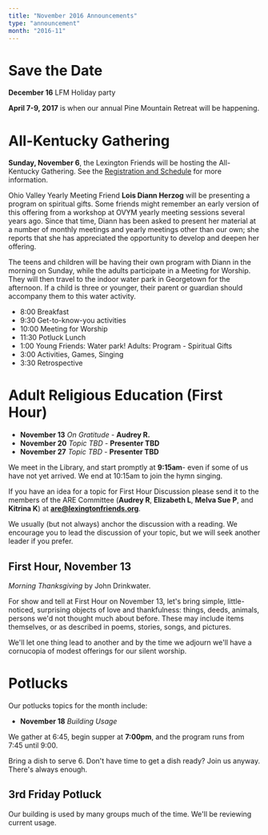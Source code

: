 ```yaml
---
title: "November 2016 Announcements"
type: "announcement"
month: "2016-11"
---
```


# Save the Date

**December 16** LFM Holiday party

**April 7-9, 2017** is when our annual Pine Mountain Retreat will be happening.

# All-Kentucky Gathering

**Sunday, November 6**, the Lexington Friends will be hosting the All-Kentucky
Gathering.  See the [Registration and Schedule](https://drive.google.com/file/d/0B8QtC5CDCC_aMHdGSTVUY2JvY2M/view) for more information.

Ohio Valley Yearly Meeting Friend **Lois Diann Herzog** will be presenting a
program on spiritual gifts. Some friends might remember an early version of
this offering from a workshop at OVYM yearly meeting sessions several years
ago. Since that time, Diann has been asked to present her material at a number
of monthly meetings and yearly meetings other than our own; she reports that
she has appreciated the opportunity to develop and deepen her offering.

The teens and children will be having their own program with Diann in the
morning on Sunday, while the adults participate in a Meeting for Worship. They
will then travel to the indoor water park in Georgetown for the afternoon. If a
child is three or younger, their parent or guardian should accompany them to
this water activity. 

* 8:00 Breakfast
* 9:30 Get-to-know-you activities
* 10:00 Meeting for Worship
* 11:30 Potluck Lunch
* 1:00 Young Friends: Water park! Adults: Program - Spiritual Gifts
* 3:00 Activities, Games, Singing
* 3:30 Retrospective

# Adult Religious Education (First Hour)

* **November 13** *On Gratitude* - **Audrey R.**
* **November 20** *Topic TBD* - **Presenter TBD**
* **November 27** *Topic TBD* - **Presenter TBD**

We meet in the Library, and start promptly at **9:15am**- even if some of us have
not yet arrived.  We end at 10:15am to join the hymn singing.

If you have an idea for a topic for First Hour Discussion please send it to
the members of the ARE Committee (**Audrey R**, **Elizabeth L**, **Melva
Sue P**, and **Kitrina K**) at **are@lexingtonfriends.org**.

We usually (but not always) anchor the discussion with a reading.  We encourage
you to lead the discussion of your topic, but we will seek another leader if
you prefer.

## First Hour, November 13

*Morning Thanksgiving* by John Drinkwater.

For show and tell at First Hour on November 13, let's bring simple,
little-noticed, surprising objects of love and thankfulness:  things, deeds,
animals, persons we'd not thought much about before.  These may include items
themselves, or as described in poems, stories, songs, and pictures.

We'll let one thing lead to another and by the time we adjourn we'll have a
cornucopia of modest offerings for our silent worship.


# Potlucks

Our potlucks topics for the month include:

* **November 18** *Building Usage*

We gather at 6:45, begin supper at **7:00pm**, and the program runs from 7:45
until 9:00.

Bring a dish to serve 6. Don't have time to get a dish ready?  Join us anyway.
There's always enough.  

## 3rd Friday Potluck

Our building is used by many groups much of the time.  We'll be reviewing
current usage.
